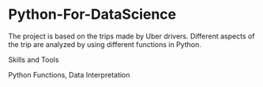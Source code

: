 # Python-For-DataScience
The project is based on the trips made by Uber drivers. Different aspects of the trip are analyzed by using different functions in Python.

Skills and Tools

Python Functions, Data Interpretation
